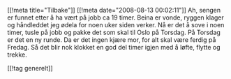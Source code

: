 [[!meta  title="Tilbake"]]
[[!meta  date="2008-08-13 00:02:11"]]
Ah, sengen er funnet etter å ha vært på jobb ca 19 timer. Beina er vonde, ryggen klager og håndleddet jeg ødela for noen uker siden verker. Nå er det å sove i noen timer, tusle på jobb og pakke det som skal til Oslo på Torsdag. På Torsdag er det en ny runde. Da er det ingen kjære mor, for alt skal være ferdig på Fredag. Så det blir nok klokket en god del timer igjen med å løfte, flytte og trekke.

[[!tag  generelt]]